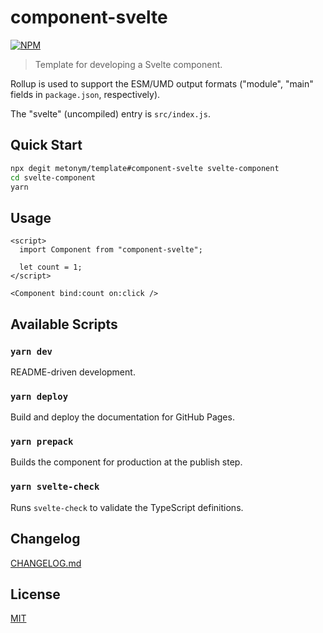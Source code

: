 # component-svelte

[![NPM][npm]][npm-url]

> Template for developing a Svelte component.

Rollup is used to support the ESM/UMD output formats ("module", "main" fields in `package.json`, respectively).

The "svelte" (uncompiled) entry is `src/index.js`.

<!-- TOC -->

## Quick Start

```sh
npx degit metonym/template#component-svelte svelte-component
cd svelte-component
yarn
```

## Usage

<!-- prettier-ignore-start -->
```svelte
<script>
  import Component from "component-svelte";

  let count = 1;
</script>

<Component bind:count on:click />
```
<!-- prettier-ignore-end -->

## Available Scripts

### `yarn dev`

README-driven development.

### `yarn deploy`

Build and deploy the documentation for GitHub Pages.

### `yarn prepack`

Builds the component for production at the publish step.

### `yarn svelte-check`

Runs `svelte-check` to validate the TypeScript definitions.

## Changelog

[CHANGELOG.md](CHANGELOG.md)

## License

[MIT](LICENSE)

[npm]: https://img.shields.io/npm/v/component-svelte.svg?style=for-the-badge&color=%23ff3e00
[npm-url]: https://npmjs.com/package/component-svelte
